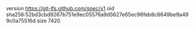 version https://git-lfs.github.com/spec/v1
oid sha256:52bd3cbd9267b751e9ec05576a9d5627e65ec96feb8c6649be9a499c0a75516d
size 7420
